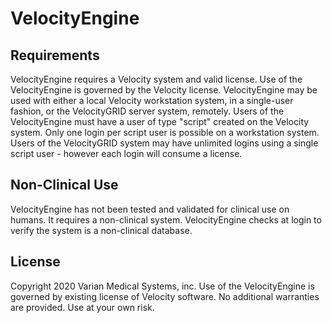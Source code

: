# VelocityEngine

## Requirements 
VelocityEngine requires a Velocity system and valid license. Use
of the VelocityEngine is governed by the Velocity license. VelocityEngine may be
used with either a local Velocity workstation system, in a single-user fashion,
or the VelocityGRID server system, remotely. Users of the VelocityEngine must
have a user of type "script" created on the Velocity system. Only one login per
script user is possible on a workstation system. Users of the VelocityGRID
system may have unlimited logins using a single script user - however each login
will consume a license.

## Non-Clinical Use 
VelocityEngine has not been tested and validated for
clinical use on humans. It requires a non-clinical system. VelocityEngine checks
at login to verify the system is a non-clinical database.

## License 
Copyright 2020 Varian Medical Systems, inc. Use of the VelocityEngine
is governed by existing license of Velocity software. No additional warranties
are provided. Use at your own risk.
